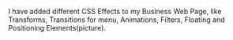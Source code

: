 I have added different CSS Effects to my Business Web Page, like
Transforms,
Transitions for menu,
Animations,
Filters,
Floating and Positioning Elements(picture).
